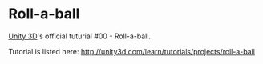 Roll-a-ball
===========

[Unity 3D](http://unity3d.com)'s official tuturial #00 - Roll-a-ball.

Tutorial is listed here: http://unity3d.com/learn/tutorials/projects/roll-a-ball
